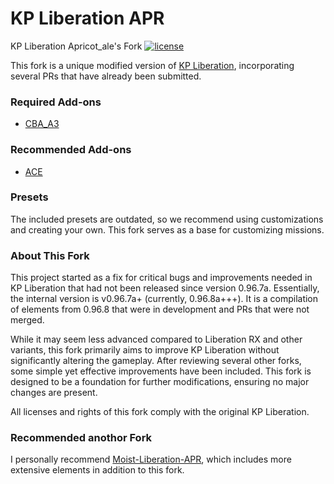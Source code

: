 # KP Liberation APR 
KP Liberation Apricot_ale's Fork
[![license](https://img.shields.io/github/license/KillahPotatoes/KP-Liberation.svg)](https://github.com/KillahPotatoes/KP-Liberation/blob/master/LICENSE.md)

This fork is a unique modified version of [KP Liberation](https://github.com/KillahPotatoes/KP-Liberation), incorporating several PRs that have already been submitted.

### Required Add-ons
- [CBA_A3](https://steamcommunity.com/sharedfiles/filedetails/?id=450814997)

### Recommended Add-ons
- [ACE](https://steamcommunity.com/sharedfiles/filedetails/?id=463939057)

### Presets
The included presets are outdated, so we recommend using customizations and creating your own. This fork serves as a base for customizing missions.

### About This Fork
This project started as a fix for critical bugs and improvements needed in KP Liberation that had not been released since version 0.96.7a. Essentially, the internal version is v0.96.7a+ (currently, 0.96.8a+++). It is a compilation of elements from 0.96.8 that were in development and PRs that were not merged.

While it may seem less advanced compared to Liberation RX and other variants, this fork primarily aims to improve KP Liberation without significantly altering the gameplay. After reviewing several other forks, some simple yet effective improvements have been included. This fork is designed to be a foundation for further modifications, ensuring no major changes are present.

All licenses and rights of this fork comply with the original KP Liberation.

### Recommended anothor Fork
I personally recommend [Moist-Liberation-APR](https://github.com/moistbois/Moist-Liberation-APR), which includes more extensive elements in addition to this fork.
